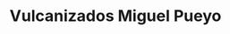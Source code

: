 ---
title: "Vulcanizados Miguel Pueyo"
url: /torreblanca/vulcanizados-miguel-pueyo/
shop: reparación de automóviles
---